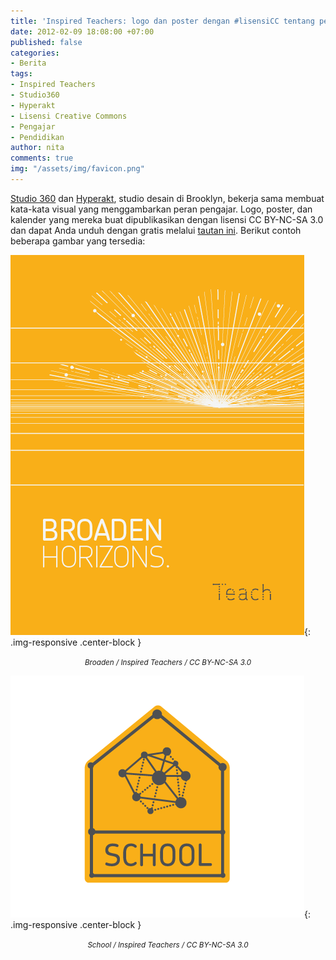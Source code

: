 ```yaml
---
title: 'Inspired Teachers: logo dan poster dengan #lisensiCC tentang pengajar'
date: 2012-02-09 18:08:00 +07:00
published: false
categories:
- Berita
tags:
- Inspired Teachers
- Studio360
- Hyperakt
- Lisensi Creative Commons
- Pengajar
- Pendidikan
author: nita
comments: true
img: "/assets/img/favicon.png"
---
```


[Studio 360](http://studio360.org/) dan [Hyperakt](http://hyperakt.com/), studio desain di Brooklyn, bekerja sama membuat kata-kata visual yang menggambarkan peran pengajar. Logo, poster, dan kalender yang mereka buat dipublikasikan dengan lisensi CC BY-NC-SA 3.0 dan dapat Anda unduh dengan gratis melalui [tautan ini](http://inspireteachers.org/). Berikut contoh beberapa gambar yang tersedia:

![broaden.png](/uploads/broaden.png){: .img-responsive .center-block }<center><small><i>Broaden / Inspired Teachers / CC BY-NC-SA 3.0</i></small></center>

![school.png](/uploads/school.png){: .img-responsive .center-block }<center><small><i>School / Inspired Teachers / CC BY-NC-SA 3.0</i></small></center>
